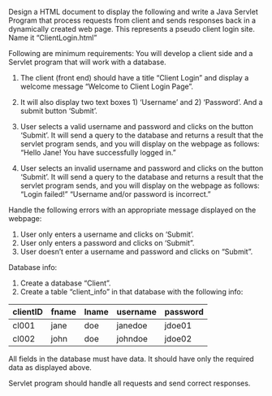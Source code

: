 Design a HTML document to display the following and write a Java Servlet Program that process requests from client and sends responses back in a dynamically created web page. 
This represents a pseudo client login site. Name it “ClientLogin.html” 

Following are minimum requirements:
You will develop a client side and a Servlet program that will work with a database.
1.	The client (front end) should have a title “Client Login” and display a welcome message “Welcome to Client Login Page”.
2.	It will also display two text boxes 1) ‘Username’ and 2) ‘Password’. And a submit button ‘Submit’.
3.	User selects a valid username and password and clicks on the button ‘Submit’. It will send a query to the database and returns a result that the servlet program sends, and you will display on the webpage as follows:
“Hello Jane! You have successfully logged in.”

4.	User selects an invalid username and password and clicks on the button ‘Submit’. It will send a query to the database and returns a result that the servlet program sends, and you will display on the webpage as follows:
“Login failed!”
“Username <show the username entered> and/or password <show the password entered> is incorrect.”


Handle the following errors with an appropriate message displayed on the webpage:

1.	User only enters a username and clicks on ‘Submit’.
2.	User only enters a password and clicks on ‘Submit”.
3.	User doesn’t enter a username and password and clicks on “Submit”.

Database info:

1.	Create a database “Client”.
2.	Create a table “client_info” in that database with the following info:

| clientID | fname | lname | username | password |
|----------|-------|-------|----------|----------|
| cl001    | jane  | doe   | janedoe  | jdoe01   |
| cl002    | john  | doe   | johndoe  | jdoe02   |


All fields in the database must have data. It should have only the required data as displayed above.


Servlet program should handle all requests and send correct responses. 